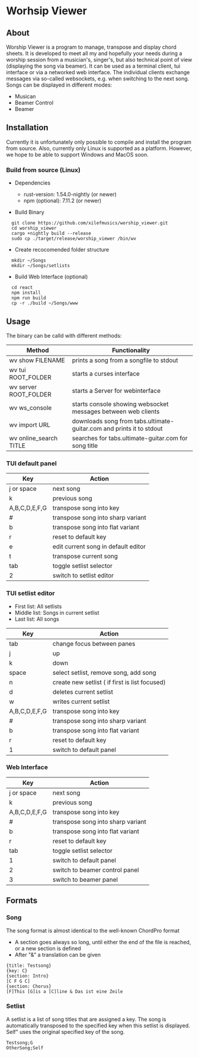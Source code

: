# Worhsip Viewer

## About

Worship Viewer is a program to manage, transpose and display chord sheets.
It is developed to meet all my and hopefully your needs during a worship session from a musician's, singer's, but also technical point of view (displaying the song via beamer).
It can be used as a terminal client, tui interface or via a networked web interface.
The individual clients exchange messages via so-called websockets, e.g. when switching to the next song.
Songs can be displayed in different modes:

- Musican
- Beamer Control
- Beamer

## Installation

Currently it is unfortunately only possible to compile and install the program from source.
Also, currently only Linux is supported as a platform. However, we hope to be able to support Windows and MacOS soon.

### Build from source (Linux)

- Dependencies

  - rust-version: 1.54.0-nightly (or newer)
  - npm (optional): 7.11.2 (or newer)

- Build Binary

```
  git clone https://github.com/xilefmusics/worship_viewer.git
  cd worship_viewer
  cargo +nightly build --release
  sudo cp ./target/release/worship_viewer /bin/wv
```

- Create recocomended folder structure

```
  mkdir ~/Songs
  mkdir ~/Songs/setlists
```

- Build Web Interface (optional)

```
  cd react
  npm install
  npm run build
  cp -r ./build ~/Songs/www
```

## Usage

The binary can be calld with different methods:

| Method                  | Functionality                                                        |
| ------------------------| -------------------------------------------------------------------- |
| wv show FILENAME        | prints a song from a songfile to stdout                              |
| wv tui ROOT_FOLDER      | starts a curses interface                                            |
| wv server ROOT_FOLDER   | starts a Server for webinterface                                     |
| wv ws_console           | starts console showing websocket messages between web clients        |
| wv import URL           | downloads song from tabs.ultimate-guitar.com and prints it to stdout |
| wv online_search TITLE  | searches for tabs.ultimate-guitar.com for song title                 |

### TUI default panel

| Key           | Action                              |
| ------------- | ----------------------------------- |
| j or space    | next song                           |
| k             | previous song                       |
| A,B,C,D,E,F,G | transpose song into key             |
| #             | transpose song into sharp variant   |
| b             | transpose song into flat variant    |
| r             | reset to default key                |
| e             | edit current song in default editor |
| t             | transpose current song              |
| tab           | toggle setlist selector             |
| 2             | switch to setlist editor            |

### TUI setlist editor

- First list: All setlists
- Middle list: Songs in current setlist
- Last list: All songs

| Key           | Action                                         |
| ------------- | ---------------------------------------------- |
| tab           | change focus between panes                     |
| j             | up                                             |
| k             | down                                           |
| space         | select setlist, remove song, add song          |
| n             | create new setlist ( if first is list focused) |
| d             | deletes current setlist                        |
| w             | writes current setlist                         |
| A,B,C,D,E,F,G | transpose song into key                        |
| #             | transpose song into sharp variant              |
| b             | transpose song into flat variant               |
| r             | reset to default key                           |
| 1             | switch to default panel                        |

### Web Interface

| Key           | Action                            |
| ------------- | --------------------------------- |
| j or space    | next song                         |
| k             | previous song                     |
| A,B,C,D,E,F,G | transpose song into key           |
| #             | transpose song into sharp variant |
| b             | transpose song into flat variant  |
| r             | reset to default key              |
| tab           | toggle setlist selector           |
| 1             | switch to default panel           |
| 2             | switch to beamer control panel    |
| 3             | switch to beamer panel            |

## Formats

### Song

The song format is almost identical to the well-known ChordPro format

- A section goes always so long, until either the end of the file is reached, or a new section is defined
- After "&" a translation can be given

```
{title: Testsong}
{key: C}
{section: Intro}
[C F G C]
{section: Chorus}
[F]This [G]is a [C]line & Das ist eine Zeile
```

### Setlist

A setlist is a list of song titles that are assigned a key.
The song is automatically transposed to the specified key when this setlist is displayed.
Self" uses the original specified key of the song.

```
Testsong;G
OtherSong;Self
```
